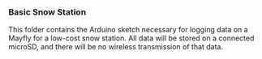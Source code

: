 ### Basic Snow Station

This folder contains the Arduino sketch necessary for logging data on a Mayfly for a low-cost snow station. All data will be stored on a connected microSD, and there will be no wireless transmission of that data.

